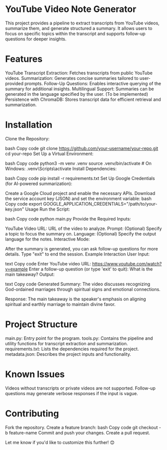 # YouTube Video Note Generator
This project provides a pipeline to extract transcripts from YouTube videos, summarize them, and generate structured a summary. It allows users to focus on specific topics within the transcript and supports follow-up questions for deeper insights.

# Features
YouTube Transcript Extraction: Fetches transcripts from public YouTube videos.
Summarization: Generates concise summaries tailored to user-provided prompts.
Follow-Up Questions: Enables interactive querying of the summary for additional insights.
Multilingual Support: Summaries can be generated in the language specified by the user. (To be implemented)
Persistence with ChromaDB: Stores transcript data for efficient retrieval and summarization.
# Installation
Clone the Repository:

bash
Copy code
git clone https://github.com/your-username/your-repo.git
cd your-repo
Set Up a Virtual Environment:

bash
Copy code
python3 -m venv .venv
source .venv/bin/activate  # On Windows: .venv\Scripts\activate
Install Dependencies:

bash
Copy code
pip install -r requirements.txt
Set Up Google Credentials (for AI-powered summarization):

Create a Google Cloud project and enable the necessary APIs.
Download the service account key (JSON) and set the environment variable:
bash
Copy code
export GOOGLE_APPLICATION_CREDENTIALS="/path/to/your-key.json"
Usage
Run the Script:

bash
Copy code
python main.py
Provide the Required Inputs:

YouTube Video URL: URL of the video to analyze.
Prompt: (Optional) Specify a topic to focus the summary on.
Language: (Optional) Specify the output language for the notes.
Interactive Mode:

After the summary is generated, you can ask follow-up questions for more details.
Type "exit" to end the session.
Example Interaction
User Input:

text
Copy code
Enter YouTube video URL: https://www.youtube.com/watch?v=example
Enter a follow-up question (or type 'exit' to quit): What is the main takeaway?
Output:

text
Copy code
Generated Summary:
The video discusses recognizing God-ordained marriages through spiritual signs and emotional connections.

Response:
The main takeaway is the speaker's emphasis on aligning spiritual and earthly marriage to maintain divine favor.

# Project Structure
main.py: Entry point for the program.
tools.py: Contains the pipeline and utility functions for transcript extraction and summarization.
requirements.txt: Lists the dependencies required for the project.
metadata.json: Describes the project inputs and functionality.
# Known Issues
Videos without transcripts or private videos are not supported.
Follow-up questions may generate verbose responses if the input is vague.
# Contributing
Fork the repository.
Create a feature branch:
bash
Copy code
git checkout -b feature-name
Commit and push your changes.
Create a pull request.

Let me know if you'd like to customize this further! 😊
